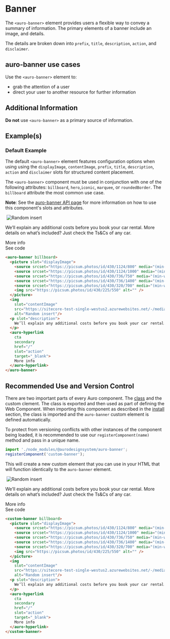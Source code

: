 <!--
The index.md file is a compiled document. No edits should be made directly to this file.
README.md is created by running `npm run build:docs`.
This file is generated based on a template fetched from `./docs/partials/index.md`
-->

# Banner

<!-- AURO-GENERATED-CONTENT:START (FILE:src=./description.md) -->
<!-- The below content is automatically added from ./description.md -->
The `<auro-banner>` element provides users a flexible way to convey a summary of information. The primary elements of a banner include an image, and details.

The details are broken down into `prefix`, `title`, `description`, `action`, and `disclaimer`.
<!-- AURO-GENERATED-CONTENT:END -->

## auro-banner use cases

<!-- AURO-GENERATED-CONTENT:START (FILE:src=./useCases.md) -->
<!-- The below content is automatically added from ./useCases.md -->
Use the `<auro-banner>` element to:

* grab the attention of a user
* direct your user to another resource for further information
<!-- AURO-GENERATED-CONTENT:END -->

## Additional Information

<!-- AURO-GENERATED-CONTENT:START (FILE:src=./readmeAddlInfo.md) -->
<!-- The below content is automatically added from ./readmeAddlInfo.md -->
<!-- AURO-GENERATED-CONTENT This file is to be used for any additional content that should be included in the README.md which is specific to this component. -->
**Do not** use `<auro-banner>` as a primary source of information.
<!-- AURO-GENERATED-CONTENT:END -->

## Example(s)

### Default Example

The default `<auro-banner>` element features configuration options when using using the `displayImage`, `contentImage`, `prefix`, `title`, `description`, `action` and `disclaimer` slots for structured content placement.

The `<auro-banner>` component must be used in conjunction with one of the following attributes: `billboard`, `hero`,`iconic`, `marquee`, or `roundedBorder`. The `billboard` attribute the most common use case.

**Note**: See the [auro-banner API page](https://auro.alaskaair.com/components/auro/banner/api) for more information on how to use this component's slots and attributes.

<div class="exampleWrapper">
  <!-- AURO-GENERATED-CONTENT:START (FILE:src=./../../apiExamples/basic.html) -->
  <!-- The below content is automatically added from ./../../apiExamples/basic.html -->
  <auro-banner billboard>
    <picture slot="displayImage">
      <source srcset="https://picsum.photos/id/430/1124/800" media="(min-width: 1024px)">
      <source srcset="https://picsum.photos/id/430/1124/1000" media="(min-width: 768px)">
      <source srcset="https://picsum.photos/id/430/736/750" media="(min-width: 736px)">
      <source srcset="https://picsum.photos/id/430/736/1400" media="(min-width: 375px)">
      <source srcset="https://picsum.photos/id/430/320/700" media="(min-width: 320px)">
      <img src="https://picsum.photos/id/430/225/550" alt="" />
    </picture>
    <img
      slot="contentImage"
      src="https://sitecore-test-single-westus2.azurewebsites.net/-/media/Images/pages/examples/oneworld-travel-bright-Horizontal-300.png"
      alt="Random insert"/>
    <p slot="description">
      We’ll explain any additional costs before you book your car rental. More details on what’s included? Just check the Ts&Cs of any car.
    </p>
    <auro-hyperlink
      cta
      secondary
      href="/"
      slot="action"
      target="_blank">
      More info
    </auro-hyperlink>
  </auro-banner>
  <!-- AURO-GENERATED-CONTENT:END -->
</div>
<auro-accordion alignRight>
  <span slot="trigger">See code</span>
<!-- AURO-GENERATED-CONTENT:START (CODE:src=./../../apiExamples/basic.html) -->
<!-- The below code snippet is automatically added from ./../../apiExamples/basic.html -->

```html
<auro-banner billboard>
  <picture slot="displayImage">
    <source srcset="https://picsum.photos/id/430/1124/800" media="(min-width: 1024px)">
    <source srcset="https://picsum.photos/id/430/1124/1000" media="(min-width: 768px)">
    <source srcset="https://picsum.photos/id/430/736/750" media="(min-width: 736px)">
    <source srcset="https://picsum.photos/id/430/736/1400" media="(min-width: 375px)">
    <source srcset="https://picsum.photos/id/430/320/700" media="(min-width: 320px)">
    <img src="https://picsum.photos/id/430/225/550" alt="" />
  </picture>
  <img
    slot="contentImage"
    src="https://sitecore-test-single-westus2.azurewebsites.net/-/media/Images/pages/examples/oneworld-travel-bright-Horizontal-300.png"
    alt="Random insert"/>
  <p slot="description">
    We’ll explain any additional costs before you book your car rental. More details on what’s included? Just check the Ts&Cs of any car.
  </p>
  <auro-hyperlink
    cta
    secondary
    href="/"
    slot="action"
    target="_blank">
    More info
  </auro-hyperlink>
</auro-banner>
```
<!-- AURO-GENERATED-CONTENT:END -->
</auro-accordion>

## Recommended Use and Version Control

There are two important parts of every Auro component. The <a href="https://developer.mozilla.org/en-US/docs/Web/JavaScript/Reference/Classes">class</a> and the custom clement. The class is exported and then used as part of defining the Web Component. When importing this component as described in the <a href="#install">install</a> section, the class is imported and the `auro-banner` custom element is defined automatically.

To protect from versioning conflicts with other instances of the component being loaded, it is recommended to use our `registerComponent(name)` method and pass in a unique name.

```js
import './node_modules/@aurodesignsystem/auro-banner';
registerComponent('custom-banner');
```

This will create a new custom element that you can use in your HTML that will function identically to the `auro-banner` element.

<div class="exampleWrapper">
  <!-- AURO-GENERATED-CONTENT:START (FILE:src=./../../apiExamples/custom.html) -->
  <!-- The below content is automatically added from ./../../apiExamples/custom.html -->
  <custom-banner billboard>
    <picture slot="displayImage">
      <source srcset="https://picsum.photos/id/430/1124/800" media="(min-width: 1024px)">
      <source srcset="https://picsum.photos/id/430/1124/1000" media="(min-width: 768px)">
      <source srcset="https://picsum.photos/id/430/736/750" media="(min-width: 736px)">
      <source srcset="https://picsum.photos/id/430/736/1400" media="(min-width: 375px)">
      <source srcset="https://picsum.photos/id/430/320/700" media="(min-width: 320px)">
      <img src="https://picsum.photos/id/430/225/550" alt="" />
    </picture>
    <img
      slot="contentImage"
      src="https://sitecore-test-single-westus2.azurewebsites.net/-/media/Images/pages/examples/oneworld-travel-bright-Horizontal-300.png"
      alt="Random insert"/>
    <p slot="description">
      We’ll explain any additional costs before you book your car rental. More details on what’s included? Just check the Ts&Cs of any car.
    </p>
    <auro-hyperlink
      cta
      secondary
      href="/"
      slot="action"
      target="_blank">
      More info
    </auro-hyperlink>
  </custom-banner>
  <!-- AURO-GENERATED-CONTENT:END -->
</div>
<auro-accordion alignRight>
  <span slot="trigger">See code</span>
<!-- AURO-GENERATED-CONTENT:START (CODE:src=./../../apiExamples/custom.html) -->
<!-- The below code snippet is automatically added from ./../../apiExamples/custom.html -->

```html
<custom-banner billboard>
  <picture slot="displayImage">
    <source srcset="https://picsum.photos/id/430/1124/800" media="(min-width: 1024px)">
    <source srcset="https://picsum.photos/id/430/1124/1000" media="(min-width: 768px)">
    <source srcset="https://picsum.photos/id/430/736/750" media="(min-width: 736px)">
    <source srcset="https://picsum.photos/id/430/736/1400" media="(min-width: 375px)">
    <source srcset="https://picsum.photos/id/430/320/700" media="(min-width: 320px)">
    <img src="https://picsum.photos/id/430/225/550" alt="" />
  </picture>
  <img
    slot="contentImage"
    src="https://sitecore-test-single-westus2.azurewebsites.net/-/media/Images/pages/examples/oneworld-travel-bright-Horizontal-300.png"
    alt="Random insert"/>
  <p slot="description">
    We’ll explain any additional costs before you book your car rental. More details on what’s included? Just check the Ts&Cs of any car.
  </p>
  <auro-hyperlink
    cta
    secondary
    href="/"
    slot="action"
    target="_blank">
    More info
  </auro-hyperlink>
</custom-banner>
```
<!-- AURO-GENERATED-CONTENT:END -->
</auro-accordion>
